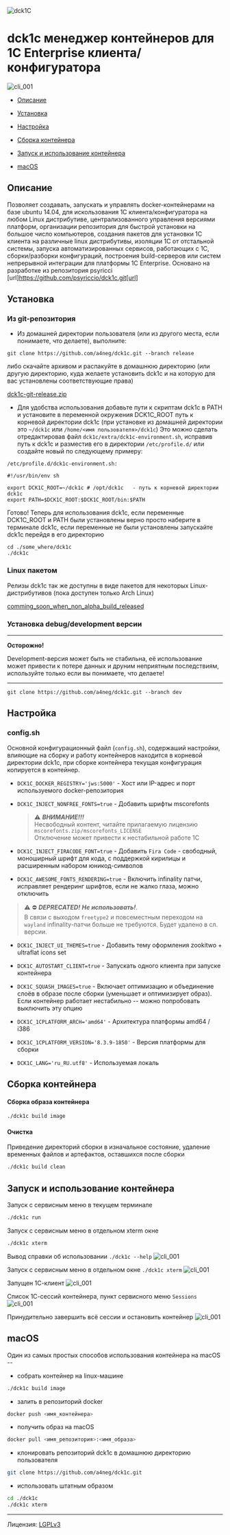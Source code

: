 ![dck1C](./logo_wh.png)

# dck1c менеджер контейнеров для 1C Enterprise клиента/конфигуратора

![cli_001](./screenshots/cli_00.png)

* [Описание](#Описание)

* [Установка](#Установка)

* [Настройка](#Настройка)

* [Сборка контейнера](#Сборка-контейнера)

* [Запуск и использование контейнера](#Запуск-и-использование-контейнера)

* [macOS](#macos)

## Описание

Позволяет создавать, запускать и управлять docker-контейнерами на базе ubuntu 14.04,
для искользования 1C клиента/конфигуратора на любом Linux дистрибутиве, централизованного
управления версиями платформ, организации репозитория для быстрой установки на большое число
компьютеров, создания пакетов для установки 1С клиента на различные linux дистрибутивы, изоляции 1C от отстальной системы, запуска автоматизированных сервисов,
работающих с 1C, сборки/разборки конфигураций, построения build-серверов или систем
непрерывной интеграции для платформы 1С Enterprise.
Основано на разработке из репозитория psyricci [url]https://github.com/psyriccio/dck1c.git[url]

## Установка

### Из git-репозитория

* Из домашней директории пользователя (или из другого места, если понимаете, что делаете), выполните:

`git clone https://github.com/a4neg/dck1c.git --branch release`

либо скачайте архивом и распакуйте в домашнюю директорию (или другую директорию, куда желаете установить dck1c и на которую для вас установлены соответствующие права)

[dck1c-git-release.zip](https://github.com/a4neg/dck1c/archive/release.zip)

* Для удобства использования добавьте пути к скриптам dck1c в PATH и установите в
переменной окружения DCK1C_ROOT путь к корневой директории dck1c
(при установке из домашней директории это `~/dck1c` или `/home/<имя пользователя>/dck1c`)
Это можно сделать отредактировав файл `dck1c/extra/dck1c-environment.sh`, исправив путь к dck1c и разместив его в директории `/etc/profile.d/` или создайте новый по следующему примеру:

`/etc/profile.d/dck1c-environment.sh:`
```
#!/usr/bin/env sh

export DCK1C_ROOT=~/dck1c # /opt/dck1c   - путь к корневой директории dck1c
export PATH=$DCK1C_ROOT:$DCK1C_ROOT/bin:$PATH
```

Готово! Теперь для использования dck1c, если переменные DCK1C_ROOT и PATH были установлены верно просто наберите в терминале dck1c, если переменные не были установлены запускайте dck1c перейдя в его директорию

```
cd ./some_where/dck1c
./dck1c
```

### Linux пакетом

Релизы dck1c так же доступны в виде пакетов для некоторых Linux-дистрибутивов
(пока доступен только Arch Linux)

[comming_soon_when_non_alpha_build_released](https://github.com/a4neg/dck1c/projects)

### Установка debug/development версии
---

__Oсторожно!__

Development-версия может быть не стабильна, её использование может привести к потере данных и друним неприятным последствиям, используйте только если вы понимаете, что делаете!

---

`git clone https://github.com/a4neg/dck1c.git --branch dev`

## Настройка

### config.sh

Основной конфигурационный файл (`config.sh`), содержаший настройки, влияющие на сборку и работу контейнеров находится в корневой директории dck1c, при сборке контейнера текущая
конфигурация копируется в контейнер.

* `DCK1C_DOCKER_REGISTRY='jws:5000'` - Хост или IP-адрес и порт используемого docker-репозитория


* `DCK1C_INJECT_NONFREE_FONTS=true` - Добавить шрифты mscorefonts
  > :warning: ___ВНИМАНИЕ!!!___ <br>
  Несвободный контент, читайте прилагаемую лицензию `mscorefonts.zip/mscorefonts_LICENSE`
 <br>Отключение может привести к нестабильной работе 1С


* `DCK1C_INJECT_FIRACODE_FONT=true` - Добавить `Fira Code` - свободный, моноширный шрифт для кода,
с поддержкой кирилицы и расширенным набором юникод-символов


* `DCK1C_AWESOME_FONTS_RENDERING=true` - Включить infinality патчи, исправляет рендеринг шрифтов,
если не жалко глаза, можно отключить
 > :warning: :no_entry: ___DEPRECATED!___ ___Не использовать!___.<br>
 В связи с выходом `freetype2` и повсеместным переходом на `wayland` infinality-патчи больше не требуются. Будет удалено в сл. версии.


* `DCK1C_INJECT_UI_THEMES=true` - Добавить тему оформления zookitwo + ultraflat icons set


* `DCK1C_AUTOSTART_CLIENT=true` - Запускать одного клиента при запуске контейнера


* `DCK1C_SQUASH_IMAGES=true` - Включает оптимизацию и объединение слоёв в образе после сборки
(уменьшает и оптимизирует образ). Если контейнер работает нестабильно -- можно попробовать выключить эту опцию


* `DCK1C_1CPLATFORM_ARCH='amd64'` - Архитектура платформы amd64 / i386


* `DCK1C_1CPLATFORM_VERSION='8.3.9-1850'` - Версия платформы для сборки


* `DCK1C_LANG='ru_RU.utf8'` - Используемая локаль

## Сборка контейнера

#### Сборка образа контейнера

```bash
./dck1c build image
```

#### Очистка

Приведение директорий сборки в изначальное состояние, удаление временных файлов и артефактов, оставшихся после сборки

```bash
./dck1c build clean
```

## Запуск и использование контейнера

Запуск с сервисным меню в текущем терминале
```bash
./dck1c run
```

Запуск с сервисным меню в отдельном xterm окне
```bash
./dck1c xterm
```

Вывод справки об использовании `./dck1c --help`
![cli_001](./screenshots/cli_01.png)


Запуск с сервисным меню в отдельном окне `./dck1c xterm`
![cli_001](./screenshots/cli_02.png)

Запущен 1С-клиент
![cli_001](./screenshots/cli_03.png)

Список 1С-сессий контейнера, пункт сервисного меню `Sessions`
![cli_001](./screenshots/cli_04.png)

Принудительно завершить всё сессии и остановить контейнер
![cli_001](./screenshots/cli_05.png)


## macOS    

Один из самых простых способов использования контейнера на macOS --

- собрать контейнер на linux-машине
```bash
./dck1c build image
```

- залить в репозиторий docker
```bash
docker push <имя_контейнера>
```

- получить образ на macOS
```bash
docker pull <имя_репозитория>:<имя_образа>
```

- клонировать репозиторий dck1c в домашнюю директорию пользователя
```bash
git clone https://github.com/a4neg/dck1c.git
```

- использовать штатным образом
```bash
cd ./dck1c
./dck1c xterm
```

---

Лицензия: [LGPLv3](./LICENSE.TXT)
